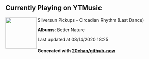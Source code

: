 ## Currently Playing on YTMusic

[<img align="left" width="100" src="https://lh3.googleusercontent.com/0egdYGPCkIgCjEzMTtly0HiHmTrlbnHyq4jtoUE7azX_1Z1gXCm4h1fJh-Wdve-evcuk0RnrKO-mRNI">](https://music.youtube.com/channel/UCJlu3bHpzWc2fKG_GbBIk8Q)

Silversun Pickups - Circadian Rhythm (Last Dance)

**Albums**: Better Nature

Last updated at 08/14/2020 18:25

#### Generated with [20chan/github-now](https://github.com/20chan/github-now)


<!--
**20chan/20chan** is a ✨ _special_ ✨ repository because its `README.md` (this file) appears on your GitHub profile.

Here are some ideas to get you started:

- 🔭 I’m currently working on ...
- 🌱 I’m currently learning ...
- 👯 I’m looking to collaborate on ...
- 🤔 I’m looking for help with ...
- 💬 Ask me about ...
- 📫 How to reach me: ...
- 😄 Pronouns: ...
- ⚡ Fun fact: ...
-->
